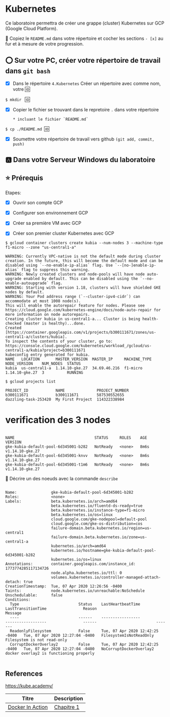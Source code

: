 # Kubernetes

Ce laboratoire permettra de créer une grappe (cluster) Kubernetes sur GCP (Google Cloud Platform).

:closed_book: Copiez le `README.md` dans votre répertoire et cocher les sections `- [x]` au fur et à mesure de votre progression.

## :o: Sur votre PC, créer votre répertoire de travail dans `git bash`

- [x] Dans le répertoire `4.Kubernetes` Créer un répertoire avec comme nom, votre :id:

`$ mkdir ` :id:

- [x] Copier le fichier se trouvant dans le repretoire `.` dans votre répertoire

      * incluant le fichier `README.md` 


`$ cp ./README.md `:id:` `

- [x] Soumettre votre répertoire de travail vers github `(git add, commit, push)` 

## :a: Dans votre Serveur Windows du laboratoire

## :star: Prérequis

Etapes: 

- [x]  Ouvrir son compte GCP

- [x]  Configurer son environnement GCP

- [x]  Créer sa première VM avec GCP

- [x]  Créer son premier cluster Kubernetes avec GCP

```
$ gcloud container clusters create kubia --num-nodes 3 --machine-type f1-micro --zone "us-central1-a"

```

```
WARNING: Currently VPC-native is not the default mode during cluster creation. In the future, this will become the default mode and can be disabled using `--no-enable-ip-alias` flag. Use `--[no-]enable-ip-alias` flag to suppress this warning.
WARNING: Newly created clusters and node-pools will have node auto-upgrade enabled by default. This can be disabled using the `--no-enable-autoupgrade` flag.
WARNING: Starting with version 1.18, clusters will have shielded GKE nodes by default.
WARNING: Your Pod address range (`--cluster-ipv4-cidr`) can accommodate at most 1008 node(s).
This will enable the autorepair feature for nodes. Please see https://cloud.google.com/kubernetes-engine/docs/node-auto-repair for more information on node autorepairs.
Creating cluster kubia in us-central1-a... Cluster is being health-checked (master is healthy)...done.
Created [https://container.googleapis.com/v1/projects/b300111671/zones/us-central1-a/clusters/kubia].
To inspect the contents of your cluster, go to: https://console.cloud.google.com/kubernetes/workload_/gcloud/us-central1-a/kubia?project=b300111671
kubeconfig entry generated for kubia.
NAME   LOCATION       MASTER_VERSION  MASTER_IP     MACHINE_TYPE  NODE_VERSION    NUM_NODES  STATUS
kubia  us-central1-a  1.14.10-gke.27  34.69.46.216  f1-micro      1.14.10-gke.27  3          RUNNING

```
```
$ gcloud projects list

PROJECT_ID            NAME              PROJECT_NUMBER
b300111671            b300111671        587530552655
dazzling-task-253420  My First Project  114322338984

```


# verification des 3 nodes

```

NAME                                   STATUS     ROLES    AGE    VERSION
gke-kubia-default-pool-6d345001-b282   NotReady   <none>   8m6s   v1.14.10-gke.27
gke-kubia-default-pool-6d345001-knvv   NotReady   <none>   8m6s   v1.14.10-gke.27
gke-kubia-default-pool-6d345001-t1m6   NotReady   <none>   8m6s   v1.14.10-gke.27

```
:round_pushpin: Décrire un des noeuds avec la commande `describe` 


```

Name:               gke-kubia-default-pool-6d345001-b282
Roles:              <none>
Labels:             beta.kubernetes.io/arch=amd64
                    beta.kubernetes.io/fluentd-ds-ready=true
                    beta.kubernetes.io/instance-type=f1-micro
                    beta.kubernetes.io/os=linux
                    cloud.google.com/gke-nodepool=default-pool
                    cloud.google.com/gke-os-distribution=cos
                    failure-domain.beta.kubernetes.io/region=us-central1
                    failure-domain.beta.kubernetes.io/zone=us-central1-a
                    kubernetes.io/arch=amd64
                    kubernetes.io/hostname=gke-kubia-default-pool-6d345001-b282
                    kubernetes.io/os=linux
Annotations:        container.googleapis.com/instance_id: 1773774285117134726
                    node.alpha.kubernetes.io/ttl: 0
                    volumes.kubernetes.io/controller-managed-attach-detach: true
CreationTimestamp:  Tue, 07 Apr 2020 12:26:56 -0400
Taints:             node.kubernetes.io/unreachable:NoSchedule
Unschedulable:      false
Conditions:
  Type                          Status    LastHeartbeatTime                 LastTransitionTime                Reason                          Message
  ----                          ------    -----------------                 ------------------                ------                          -------
  ReadonlyFilesystem            False     Tue, 07 Apr 2020 12:42:25 -0400   Tue, 07 Apr 2020 12:27:04 -0400   FilesystemIsNotReadOnly         Filesystem is not read-only
  CorruptDockerOverlay2         False     Tue, 07 Apr 2020 12:42:25 -0400   Tue, 07 Apr 2020 12:27:04 -0400   NoCorruptDockerOverlay2         docker overlay2 is functioning properly
  
  ```
  




## References

https://kube.academy/

| Titre | Description |
|-------|-------------|
| [Docker In Action](https://www.manning.com/books/docker-in-action-second-edition) | [Chapitre 1](https://livebook.manning.com/book/kubernetes-in-action/chapter-1) |


